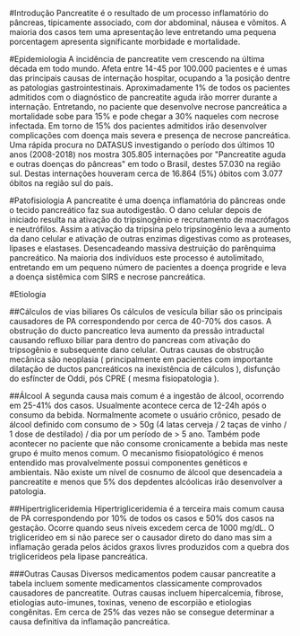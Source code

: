 #Introdução
	Pancreatite é o resultado de um processo inflamatório do pâncreas, tipicamente associado, com dor abdominal, náusea e vômitos. A maioria dos casos tem uma apresentação leve entretando uma pequena porcentagem apresenta significante morbidade e mortalidade.

#Epidemiologia
	A incidência de pancreatite vem crescendo na última década em todo mundo. Afeta entre 14-45 por 100.000 pacientes e é umas das principais causas de internação hospitar, ocupando a 1a posição dentre as patologias gastrointestinais. 
	Aproximadamente 1% de todos os pacientes admitidos com o diagnóstico de pancreatite aguda irão morrer durante a internação. Entretando, no paciente que desenvolve necrose pancreática a mortalidade sobe para 15% e pode chegar a 30% naqueles com necrose infectada. Em torno de 15% dos pacientes admitidos irão desenvolver complicações com doença mais severa e presença de necrose pancreática.
	Uma rápida procura no DATASUS investigando o período dos últimos 10 anos (2008-2018) nos mostra 305.805 internações por "Pancreatite aguda e outras doenças do pâncreas" em todo o Brasil, destes 57.030 na região sul. Destas internações houveram cerca de 16.864 (5%) óbitos com 3.077 óbitos na região sul do país.


#Patofisiologia
	A pancreatite é uma doença inflamatória do pâncreas onde o tecido pancreático faz sua autodigestão. O dano celular depois de iniciado resulta na ativação do tripsinogênio e recrutamento de macrófagos e neutrófilos. Assim a ativação da tripsina pelo tripsinogênio leva a aumento da dano celular e ativação de outras enzimas digestivas como as proteases, lipases e elastases. Desencadeando massiva destruição do parênquima pancreático. Na maioria dos indivíduos este processo é autolimitado, entretando em um pequeno número de pacientes a doença progride e leva a doença sistêmica com SIRS e necrose pancreática.

#Etiologia

##Cálculos de vias biliares
	Os cálculos de vesícula biliar são os principais causadores de PA correspondendo por cerca de 40-70% dos casos. A obstrução do ducto pancreatico leva aumento da pressão intraductal causando refluxo biliar para dentro do pancreas com ativação do tripsogênio e subsequente dano celular.
	Outras causas de obstrução mecânica são neoplasia ( principalmente em pacientes com importante dilatação de ductos pancreáticos na inexistência de cálculos ), disfunção do esfíncter de Oddi, pós CPRE ( mesma fisiopatologia ).

##Álcool
	A segunda causa mais comum é a ingestão de álcool, ocorrendo em 25-41% dos casos. Usualmente acontece cerca de 12-24h após o consumo da bebida. Normalmente acomete o usuário crônico, pesado de álcool definido com consumo de > 50g (4 latas cerveja / 2 taças de vinho / 1 dose de destilado) / dia por um período de > 5 ano. Também pode acontecer no paciente que não consome cronicamente a bebida mas neste grupo é muito menos comum. O mecanismo fisiopatológico é menos entendido mas provalvelmente possui componentes genéticos e ambientais. Não existe um nível de cosnumo de álcool que desencadeia a pancreatite e menos que 5% dos depdentes alcóolicas irão desenvolver a patologia.

##Hipertrigliceridemia
	Hipertrigliceridemia é a terceira mais comum causa de PA correspondendo por 10% de todos os casos e 50% dos casos na gestação. Ocorre quando seus níveis excedem cerca de 1000 mg/dL. O triglicerídeo em si não parece ser o causador direto do dano mas sim a inflamação gerada pelos ácidos graxos livres produzidos com a quebra dos triglicerídeos pela lipase pancreática.

###Outras Causas
	Diversos medicamentos podem causar pancreatite a tabela incluem somente medicamentos classicamente comprovados causadores de pancreatite.
	Outras causas incluem hipercalcemia, fibrose, etiologias auto-imunes, toxinas, veneno de escorpião e etiologias congênitas.
	Em cerca de 25% das vezes não se consegue determinar a causa definitiva da inflamação pancreática.



